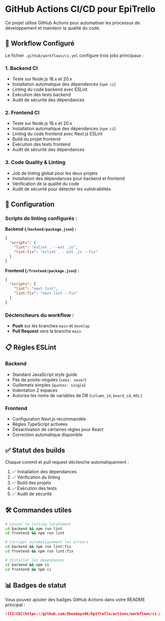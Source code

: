 # GitHub Actions CI/CD pour EpiTrello

Ce projet utilise GitHub Actions pour automatiser les processus de développement et maintenir la qualité du code.

## 🚀 Workflow Configuré

Le fichier `.github/workflows/ci.yml` configure trois jobs principaux :

### 1. **Backend CI** 
- Teste sur Node.js 18.x et 20.x
- Installation automatique des dépendances (`npm ci`)
- Linting du code backend avec ESLint
- Exécution des tests backend
- Audit de sécurité des dépendances

### 2. **Frontend CI**
- Teste sur Node.js 18.x et 20.x  
- Installation automatique des dépendances (`npm ci`)
- Linting du code frontend avec Next.js ESLint
- Build du projet frontend
- Exécution des tests frontend
- Audit de sécurité des dépendances

### 3. **Code Quality & Linting**
- Job de linting global pour les deux projets
- Installation des dépendances pour backend et frontend
- Vérification de la qualité du code
- Audit de sécurité pour détecter les vulnérabilités

## 🔧 Configuration

### Scripts de linting configurés :

**Backend (`/backend/package.json`) :**
```json
{
  "scripts": {
    "lint": "eslint . --ext .js",
    "lint:fix": "eslint . --ext .js --fix"
  }
}
```

**Frontend (`/frontend/package.json`) :**
```json
{
  "scripts": {
    "lint": "next lint",
    "lint:fix": "next lint --fix"
  }
}
```

### Déclencheurs du workflow :

- **Push** sur les branches `main` et `develop`
- **Pull Request** vers la branche `main`

## 📋 Règles ESLint

### Backend
- Standard JavaScript style guide
- Pas de points-virgules (`semi: never`)
- Guillemets simples (`quotes: single`)
- Indentation 2 espaces
- Autorise les noms de variables de DB (`column_id`, `board_id`, etc.)

### Frontend  
- Configuration Next.js recommandée
- Règles TypeScript activées
- Désactivation de certaines règles pour React
- Correction automatique disponible

## ✅ Statut des builds

Chaque commit et pull request déclenche automatiquement :
1. ✅ Installation des dépendances
2. ✅ Vérification du linting 
3. ✅ Build des projets
4. ✅ Exécution des tests
5. ✅ Audit de sécurité

## 🛠️ Commandes utiles

```bash
# Lancer le linting localement
cd backend && npm run lint
cd frontend && npm run lint

# Corriger automatiquement les erreurs
cd backend && npm run lint:fix
cd frontend && npm run lint:fix

# Installer les dépendances
cd backend && npm ci
cd frontend && npm ci
```

## 📊 Badges de statut

Vous pouvez ajouter des badges GitHub Actions dans votre README principal :

```markdown
![CI/CD](https://github.com/Shundays06/EpiTrello/actions/workflows/ci.yml/badge.svg)
```
